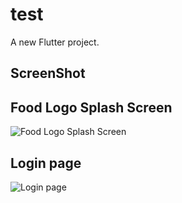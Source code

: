 # test

A new Flutter project.

## ScreenShot

## Food Logo Splash Screen
![Food Logo Splash Screen](https://user-images.githubusercontent.com/60134479/172093300-e60a7e03-a711-4d88-bc14-9d04daddb026.png)
## Login page
![Login page](https://user-images.githubusercontent.com/60134479/172094983-e5a63b9a-6373-433f-ae08-3192c302f559.png)
